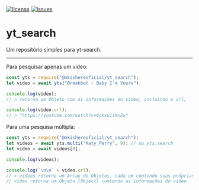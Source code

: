 [![license](https://img.shields.io/github/license/MKIsHereOficial/yt_search?label=license&style=for-the-badge)](https://github.com/MKIsHereOficial/yt_search)
[![issues](https://img.shields.io/github/issues/MKIsHereOficial/yt_search?style=for-the-badge)](https://github.com/MKIsHereOficial/yt_search/issues)

# yt_search
Um repositório simples para yt-search.

--------------------------------------

Para pesquisar apenas um vídeo:
```js
const yts = require("@mkishereoficial/yt_search");
let video = await yts("Breakbot - Baby I'm Yours");

console.log(video);
// > retorna um Objeto com as informações do vídeo, incluindo o url;

console.log(video.url);
// > "https://youtube.com/watch?v=6okxuiiHx2w"
```


Para uma pesquisa múltipla:
```js
const yts = require("@mkishereoficial/yt_search");
let videos = await yts.multi("Katy Perry", 9); // ou yts.search
let video = await videos[0];

console.log(videos);

console.log(`\n\n` + video.url);
// > videos retorna um Array de Objetos, cada um contendo suas próprias informações. o limite que eu dei foi de 15, mas pode ser qualquer número o padrão é 5.
// video retorna um Objeto (Object) contendo as informações do vídeo
```

